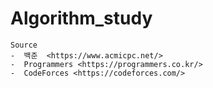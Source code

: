 # Algorithm_study

    Source
    -  백준  <https://www.acmicpc.net/>
    -  Programmers <https://programmers.co.kr/>
    -  CodeForces <https://codeforces.com/>
